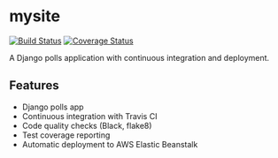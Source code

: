 # mysite

[![Build Status](https://app.travis-ci.com/Varreaux/mysite.svg?branch=main)](https://app.travis-ci.com/github/Varreaux/mysite)
[![Coverage Status](https://coveralls.io/repos/github/Varreaux/mysite/badge.svg?branch=main)](https://coveralls.io/github/Varreaux/mysite?branch=main)

<!-- Badges will appear once the services are set up -->

A Django polls application with continuous integration and deployment.

## Features
- Django polls app
- Continuous integration with Travis CI
- Code quality checks (Black, flake8)
- Test coverage reporting
- Automatic deployment to AWS Elastic Beanstalk

